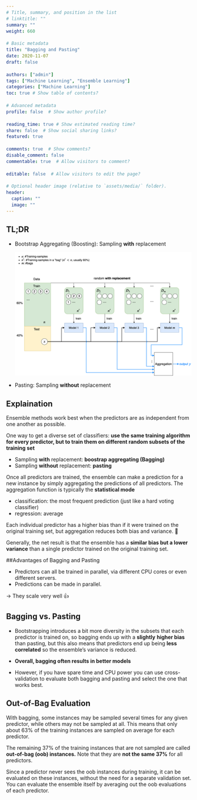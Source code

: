 ```yaml
---
# Title, summary, and position in the list
# linktitle: ""
summary: ""
weight: 660

# Basic metadata
title: "Bagging and Pasting"
date: 2020-11-07
draft: false
 
authors: ["admin"]
tags: ["Machine Learning", "Ensemble Learning"]
categories: ["Machine Learning"]
toc: true # Show table of contents?

# Advanced metadata
profile: false  # Show author profile?

reading_time: true # Show estimated reading time?
share: false  # Show social sharing links?
featured: true

comments: true  # Show comments?
disable_comment: false
commentable: true  # Allow visitors to comment?  

editable: false  # Allow visitors to edit the page?  

# Optional header image (relative to `assets/media/` folder).
header:
  caption: ""
  image: ""
---
```




## TL;DR

- Bootstrap Aggregating (Boosting): Sampling **with** replacement

    ![Boostrap_Aggregating](https://raw.githubusercontent.com/EckoTan0804/upic-repo/master/uPic/Boostrap_Aggregating.png)

- Pasting: Sampling **without** replacement



## Explaination

Ensemble methods work best when the predictors are as independent from one another as possible. 

One way to get a diverse set of classifiers: **use the same training algorithm for every predictor, but to train them on different random subsets of the training set**

- Sampling  **with** replacement: **boostrap aggregating (Bagging)**
- Sampling  **without** replacement: **pasting**


Once all predictors are trained, the ensemble can make a prediction for a new instance by simply aggregating the predictions of all predictors. The aggregation function is typically the **statistical mode** 
- classification: the most frequent prediction (just like a hard voting classifier)
- regression: average

Each individual predictor has a higher bias than if it were trained on the original training set, but aggregation reduces both bias and variance. 👏

Generally, the net result is that the ensemble has a **similar bias but a lower variance** than a single predictor trained on the original training set. 


##Advantages of Bagging and Pasting

- Predictors can all be trained in parallel, via different CPU cores or even different servers. 
- Predictions can be made in parallel. 

 -> They scale very well 👍 

## Bagging vs. Pasting

- Bootstrapping     introduces a bit more diversity in the subsets that each predictor is     trained on, so bagging ends up with a **slightly** **higher bias** than pasting, but this also means that predictors end up being **less correlated** so the ensemble’s variance is reduced. 

- **Overall, bagging often results in better models**

- However, if you have spare time and CPU power you can use cross- validation to evaluate both bagging and pasting and select the one that works best. 

## Out-of-Bag Evaluation

With bagging, some instances may be sampled several times for any given predictor, while others may not be sampled at all. This means that only about 63% of the training instances are sampled on average for each predictor.

The remaining 37% of the training instances that are not sampled are called **out-of-bag (oob) instances.** Note that they are **not the same 37%** for all predictors. 

Since a predictor never sees the oob instances during training, it can be evaluated on these instances, without the need for a separate validation set. You can evaluate the ensemble itself by averaging out the oob evaluations of each predictor. 